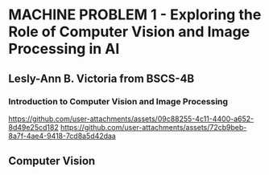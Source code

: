 # **MACHINE PROBLEM 1 - Exploring the Role of Computer Vision and Image Processing in AI**

## **Lesly-Ann B. Victoria from BSCS-4B**

### Introduction to Computer Vision and Image Processing
https://github.com/user-attachments/assets/09c88255-4c11-4400-a652-8d49e25cd182
https://github.com/user-attachments/assets/72cb9beb-8a7f-4ae4-9418-7cd8a5d42daa

## **Computer Vision**

